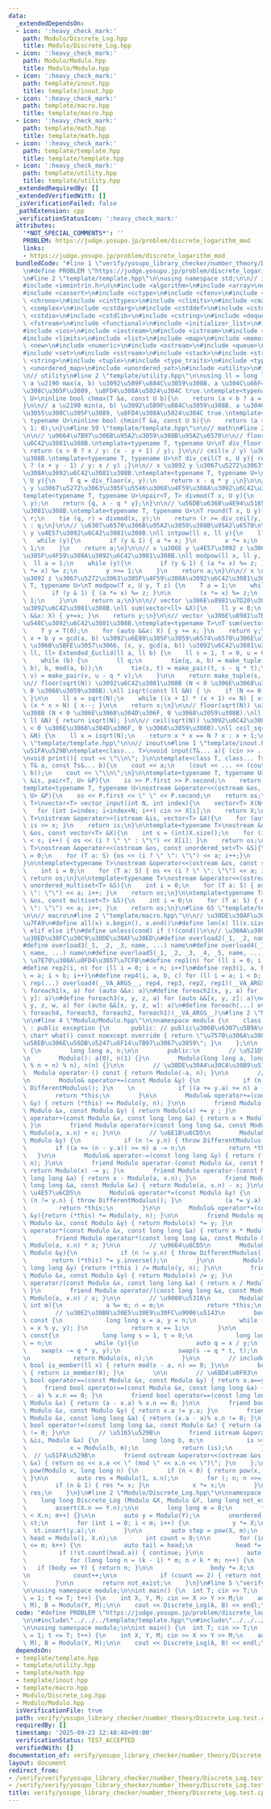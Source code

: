 ```yaml
---
data:
  _extendedDependsOn:
  - icon: ':heavy_check_mark:'
    path: Modulo/Discrete_Log.hpp
    title: Modulo/Discrete_Log.hpp
  - icon: ':heavy_check_mark:'
    path: Modulo/Modulo.hpp
    title: Modulo/Modulo.hpp
  - icon: ':heavy_check_mark:'
    path: template/inout.hpp
    title: template/inout.hpp
  - icon: ':heavy_check_mark:'
    path: template/macro.hpp
    title: template/macro.hpp
  - icon: ':heavy_check_mark:'
    path: template/math.hpp
    title: template/math.hpp
  - icon: ':heavy_check_mark:'
    path: template/template.hpp
    title: template/template.hpp
  - icon: ':heavy_check_mark:'
    path: template/utility.hpp
    title: template/utility.hpp
  _extendedRequiredBy: []
  _extendedVerifiedWith: []
  _isVerificationFailed: false
  _pathExtension: cpp
  _verificationStatusIcon: ':heavy_check_mark:'
  attributes:
    '*NOT_SPECIAL_COMMENTS*': ''
    PROBLEM: https://judge.yosupo.jp/problem/discrete_logarithm_mod
    links:
    - https://judge.yosupo.jp/problem/discrete_logarithm_mod
  bundledCode: "#line 1 \"verify/yosupo_library_checker/number_theory/Discrete_Log.test.cpp\"\
    \n#define PROBLEM \"https://judge.yosupo.jp/problem/discrete_logarithm_mod\"\n\
    \n#line 2 \"template/template.hpp\"\n\nusing namespace std;\n\n// intrinstic\n\
    #include <immintrin.h>\n\n#include <algorithm>\n#include <array>\n#include <bitset>\n\
    #include <cassert>\n#include <cctype>\n#include <cfenv>\n#include <cfloat>\n#include\
    \ <chrono>\n#include <cinttypes>\n#include <climits>\n#include <cmath>\n#include\
    \ <complex>\n#include <cstdarg>\n#include <cstddef>\n#include <cstdint>\n#include\
    \ <cstdio>\n#include <cstdlib>\n#include <cstring>\n#include <deque>\n#include\
    \ <fstream>\n#include <functional>\n#include <initializer_list>\n#include <iomanip>\n\
    #include <ios>\n#include <iostream>\n#include <istream>\n#include <iterator>\n\
    #include <limits>\n#include <list>\n#include <map>\n#include <memory>\n#include\
    \ <new>\n#include <numeric>\n#include <ostream>\n#include <queue>\n#include <random>\n\
    #include <set>\n#include <sstream>\n#include <stack>\n#include <streambuf>\n#include\
    \ <string>\n#include <tuple>\n#include <type_traits>\n#include <typeinfo>\n#include\
    \ <unordered_map>\n#include <unordered_set>\n#include <utility>\n#include <vector>\n\
    \n// utility\n#line 2 \"template/utility.hpp\"\n\nusing ll = long long;\n\n//\
    \ a \u2190 max(a, b) \u3092\u5B9F\u884C\u3059\u308B. a \u304C\u66F4\u65B0\u3055\
    \u308C\u305F\u3089, \u8FD4\u308A\u5024\u304C true.\ntemplate<typename T, typename\
    \ U>\ninline bool chmax(T &a, const U b){\n    return (a < b ? a = b, 1: 0);\n\
    }\n\n// a \u2190 min(a, b) \u3092\u5B9F\u884C\u3059\u308B. a \u304C\u66F4\u65B0\
    \u3055\u308C\u305F\u3089, \u8FD4\u308A\u5024\u304C true.\ntemplate<typename T,\
    \ typename U>\ninline bool chmin(T &a, const U b){\n    return (a > b ? a = b,\
    \ 1: 0);\n}\n#line 59 \"template/template.hpp\"\n\n// math\n#line 2 \"template/math.hpp\"\
    \n\n// \u9664\u7B97\u306B\u95A2\u3059\u308B\u95A2\u6570\n\n// floor(x / y) \u3092\
    \u6C42\u3081\u308B.\ntemplate<typename T, typename U>\nT div_floor(T x, U y){\
    \ return (x > 0 ? x / y: (x - y + 1) / y); }\n\n// ceil(x / y) \u3092\u6C42\u3081\
    \u308B.\ntemplate<typename T, typename U>\nT div_ceil(T x, U y){ return (x > 0\
    \ ? (x + y - 1) / y: x / y) ;}\n\n// x \u3092 y \u3067\u5272\u3063\u305F\u4F59\
    \u308A\u3092\u6C42\u3081\u308B.\ntemplate<typename T, typename U>\nT mod(T x,\
    \ U y){\n    T q = div_floor(x, y);\n    return x - q * y ;\n}\n\n// x \u3092\
    \ y \u3067\u5272\u3063\u305F\u5546\u3068\u4F59\u308A\u3092\u6C42\u3081\u308B.\n\
    template<typename T, typename U>\npair<T, T> divmod(T x, U y){\n    T q = div_floor(x,\
    \ y);\n    return {q, x - q * y};\n}\n\n// \u56DB\u6368\u4E94\u5165\u3092\u6C42\
    \u3081\u308B.\ntemplate<typename T, typename U>\nT round(T x, U y){\n    T q,\
    \ r;\n    tie (q, r) = divmod(x, y);\n    return (r >= div_ceil(y, 2)) ? q + 1\
    \ : q;\n}\n\n// \u6307\u6570\u306B\u95A2\u3059\u308B\u95A2\u6570\n\n// x \u306E\
    \ y \u4E57\u3092\u6C42\u3081\u308B.\nll intpow(ll x, ll y){\n    ll a = 1;\n \
    \   while (y){\n        if (y & 1) { a *= x; }\n        x *= x;\n        y >>=\
    \ 1;\n    }\n    return a;\n}\n\n// x \u306E y \u4E57\u3092 z \u3067\u5272\u3063\
    \u305F\u4F59\u308A\u3092\u6C42\u3081\u308B.\nll modpow(ll x, ll y, ll z){\n  \
    \  ll a = 1;\n    while (y){\n        if (y & 1) { (a *= x) %= z; }\n        (x\
    \ *= x) %= z;\n        y >>= 1;\n    }\n    return a;\n}\n\n// x \u306E y \u4E57\
    \u3092 z \u3067\u5272\u3063\u305F\u4F59\u308A\u3092\u6C42\u3081\u308B.\ntemplate<typename\
    \ T, typename U>\nT modpow(T x, U y, T z) {\n    T a = 1;\n    while (y) {\n \
    \       if (y & 1) { (a *= x) %= z; }\n\n        (x *= x) %= z;\n        y >>=\
    \ 1;\n    }\n\n    return a;\n}\n\n// vector \u306E\u8981\u7D20\u306E\u7DCF\u548C\
    \u3092\u6C42\u3081\u308B.\nll sum(vector<ll> &X){\n    ll y = 0;\n    for (auto\
    \ &&x: X) { y+=x; }\n    return y;\n}\n\n// vector \u306E\u8981\u7D20\u306E\u7DCF\
    \u548C\u3092\u6C42\u3081\u308B.\ntemplate<typename T>\nT sum(vector<T> &X){\n\
    \    T y = T(0);\n    for (auto &&x: X) { y += x; }\n    return y;\n}\n\n// a\
    \ x + b y = gcd(a, b) \u3092\u6E80\u305F\u3059\u6574\u6570\u306E\u7D44 (a, b)\
    \ \u306B\u5BFE\u3057\u3066, (x, y, gcd(a, b)) \u3092\u6C42\u3081\u308B.\ntuple<ll,\
    \ ll, ll> Extended_Euclid(ll a, ll b) {\n    ll s = 1, t = 0, u = 0, v = 1;\n\
    \    while (b) {\n        ll q;\n        tie(q, a, b) = make_tuple(div_floor(a,\
    \ b), b, mod(a, b));\n        tie(s, t) = make_pair(t, s - q * t);\n        tie(u,\
    \ v) = make_pair(v, u - q * v);\n    }\n\n    return make_tuple(s, u, a);\n}\n\
    \n// floor(sqrt(N)) \u3092\u6C42\u3081\u308B (N < 0 \u306E\u3068\u304D\u306F,\
    \ 0 \u3068\u3059\u308B).\nll isqrt(const ll &N) { \n    if (N <= 0) { return 0;\
    \ }\n\n    ll x = sqrt(N);\n    while ((x + 1) * (x + 1) <= N) { x++; }\n    while\
    \ (x * x > N) { x--; }\n\n    return x;\n}\n\n// floor(sqrt(N)) \u3092\u6C42\u3081\
    \u308B (N < 0 \u306E\u3068\u304D\u306F, 0 \u3068\u3059\u308B).\nll floor_sqrt(const\
    \ ll &N) { return isqrt(N); }\n\n// ceil(sqrt(N)) \u3092\u6C42\u3081\u308B (N\
    \ < 0 \u306E\u3068\u304D\u306F, 0 \u3068\u3059\u308B).\nll ceil_sqrt(const ll\
    \ &N) {\n    ll x = isqrt(N);\n    return x * x == N ? x : x + 1;\n}\n#line 62\
    \ \"template/template.hpp\"\n\n// inout\n#line 1 \"template/inout.hpp\"\n// \u5165\
    \u51FA\u529B\ntemplate<class... T>\nvoid input(T&... a){ (cin >> ... >> a); }\n\
    \nvoid print(){ cout << \"\\n\"; }\n\ntemplate<class T, class... Ts>\nvoid print(const\
    \ T& a, const Ts&... b){\n    cout << a;\n    (cout << ... << (cout << \" \",\
    \ b));\n    cout << \"\\n\";\n}\n\ntemplate<typename T, typename U>\nistream &operator>>(istream\
    \ &is, pair<T, U> &P){\n    is >> P.first >> P.second;\n    return is;\n}\n\n\
    template<typename T, typename U>\nostream &operator<<(ostream &os, const pair<T,\
    \ U> &P){\n    os << P.first << \" \" << P.second;\n    return os;\n}\n\ntemplate<typename\
    \ T>\nvector<T> vector_input(int N, int index){\n    vector<T> X(N+index);\n \
    \   for (int i=index; i<index+N; i++) cin >> X[i];\n    return X;\n}\n\ntemplate<typename\
    \ T>\nistream &operator>>(istream &is, vector<T> &X){\n    for (auto &x: X) {\
    \ is >> x; }\n    return is;\n}\n\ntemplate<typename T>\nostream &operator<<(ostream\
    \ &os, const vector<T> &X){\n    int s = (int)X.size();\n    for (int i = 0; i\
    \ < s; i++) { os << (i ? \" \" : \"\") << X[i]; }\n    return os;\n}\n\ntemplate<typename\
    \ T>\nostream &operator<<(ostream &os, const unordered_set<T> &S){\n    int i\
    \ = 0;\n    for (T a: S) {os << (i ? \" \": \"\") << a; i++;}\n    return os;\n\
    }\n\ntemplate<typename T>\nostream &operator<<(ostream &os, const set<T> &S){\n\
    \    int i = 0;\n    for (T a: S) { os << (i ? \" \": \"\") << a; i++; }\n   \
    \ return os;\n}\n\ntemplate<typename T>\nostream &operator<<(ostream &os, const\
    \ unordered_multiset<T> &S){\n    int i = 0;\n    for (T a: S) { os << (i ? \"\
    \ \": \"\") << a; i++; }\n    return os;\n}\n\ntemplate<typename T>\nostream &operator<<(ostream\
    \ &os, const multiset<T> &S){\n    int i = 0;\n    for (T a: S) { os << (i ? \"\
    \ \": \"\") << a; i++; }\n    return os;\n}\n#line 65 \"template/template.hpp\"\
    \n\n// macro\n#line 2 \"template/macro.hpp\"\n\n// \u30DE\u30AF\u30ED\u306E\u5B9A\
    \u7FA9\n#define all(x) x.begin(), x.end()\n#define len(x) ll(x.size())\n#define\
    \ elif else if\n#define unless(cond) if (!(cond))\n\n// \u30AA\u30FC\u30D0\u30FC\
    \u30ED\u30FC\u30C9\u30DE\u30AF\u30ED\n#define overload2(_1, _2, name, ...) name\n\
    #define overload3(_1, _2, _3, name, ...) name\n#define overload4(_1, _2, _3, _4,\
    \ name, ...) name\n#define overload5(_1, _2, _3, _4, _5, name, ...) name\n\n//\
    \ \u7E70\u308A\u8FD4\u3057\u7CFB\n#define rep1(n) for (ll i = 0; i < n; i++)\n\
    #define rep2(i, n) for (ll i = 0; i < n; i++)\n#define rep3(i, a, b) for (ll i\
    \ = a; i < b; i++)\n#define rep4(i, a, b, c) for (ll i = a; i < b; i += c)\n#define\
    \ rep(...) overload4(__VA_ARGS__, rep4, rep3, rep2, rep1)(__VA_ARGS__)\n\n#define\
    \ foreach1(x, a) for (auto &&x: a)\n#define foreach2(x, y, a) for (auto &&[x,\
    \ y]: a)\n#define foreach3(x, y, z, a) for (auto &&[x, y, z]: a)\n#define foreach4(x,\
    \ y, z, w, a) for (auto &&[x, y, z, w]: a)\n#define foreach(...) overload5(__VA_ARGS__,\
    \ foreach4, foreach3, foreach2, foreach1)(__VA_ARGS__)\n#line 2 \"Modulo/Modulo.hpp\"\
    \n\n#line 4 \"Modulo/Modulo.hpp\"\n\nnamespace modulo {\n    class DifferentModulus\
    \ : public exception {\n      public: // public\u306B\u6307\u5B9A\n      const\
    \ char* what() const noexcept override { return \"\u7570\u306A\u308B\u6CD5\u540C\
    \u58EB\u306E\u56DB\u5247\u6F14\u7B97\u3067\u3059\"; }\n    };\n\n    struct Modulo\
    \ {\n        long long a, n;\n\n        public:\n        // \u521D\u671F\u5316\
    \n        Modulo(): a(0), n(1) {}\n        Modulo(long long a, long long n): a((a\
    \ % n + n) % n), n(n) {}\n\n        // \u30DE\u30A4\u30CA\u30B9\u5143\n      \
    \  Modulo operator-() const { return Modulo(-a, n); }\n\n        // \u52A0\u6CD5\
    \n        Modulo& operator+=(const Modulo &y) {\n            if (n != y.n) { throw\
    \ DifferentModulus(); }\n    \n            if ((a += y.a) >= n) a -= n;\n    \
    \        return *this;\n        }\n\n        Modulo& operator+=(const long long\
    \ &y) { return (*this) += Modulo(y, n); }\n\n        friend Modulo operator+(const\
    \ Modulo &x, const Modulo &y) { return Modulo(x) += y ; }\n        friend Modulo\
    \ operator+(const Modulo &x, const long long &a) { return x + Modulo(a, x.n);\
    \ }\n        friend Modulo operator+(const long long &a, const Modulo &x) { return\
    \ Modulo(a, x.n) + x; }\n\n        // \u6E1B\u6CD5\n        Modulo& operator-=(const\
    \ Modulo &y) {\n            if (n != y.n) { throw DifferentModulus(); }\n    \
    \        if ((a += (n - y.a)) >= n) a -= n;\n            return *this;\n     \
    \   }\n\n        Modulo& operator-=(const long long &y) { return (*this) -= Modulo(y,\
    \ n); }\n\n        friend Modulo operator-(const Modulo &x, const Modulo &y) {\
    \ return Modulo(x) -= y; }\n        friend Modulo operator-(const Modulo &x, const\
    \ long long &a) { return x - Modulo(a, x.n); }\n        friend Modulo operator-(const\
    \ long long &a, const Modulo &x) { return Modulo(a, x.n) - x; }\n\n        //\
    \ \u4E57\u6CD5\n        Modulo& operator*=(const Modulo &y) {\n            if\
    \ (n != y.n) { throw DifferentModulus(); }\n            (a *= y.a) %= n;\n   \
    \         return *this;\n        }\n\n        Modulo& operator*=(const long long\
    \ &y){return (*this) *= Modulo(y, n); }\n\n        friend Modulo operator*(const\
    \ Modulo &x, const Modulo &y) { return Modulo(x) *= y; }\n        friend Modulo\
    \ operator*(const Modulo &x, const long long &a) { return x * Modulo(a,x.n); }\n\
    \        friend Modulo operator*(const long long &a, const Modulo &x) { return\
    \ Modulo(a, x.n) * x; }\n\n        // \u9664\u6CD5\n        Modulo& operator/=(const\
    \ Modulo &y){\n            if (n != y.n) { throw DifferentModulus(); }\n     \
    \       return (*this) *= y.inverse();\n        }\n\n        Modulo& operator/=(const\
    \ long long &y) {return (*this ) /= Modulo(y, n); }\n\n        friend Modulo operator/(const\
    \ Modulo &x, const Modulo &y) { return Modulo(x) /= y; }\n        friend Modulo\
    \ operator/(const Modulo &x, const long long &a) { return x / Modulo(a, x.n);\
    \ }\n        friend Modulo operator/(const long long &a, const Modulo &x) { return\
    \ Modulo(a, x.n) / x; }\n\n        // \u9000\u5316\n        Modulo& degenerate(const\
    \ int m){\n            a %= m; n = m;\n            return *this;\n        }\n\n\
    \        // \u30E2\u30B8\u30E5\u30E9\u30FC\u9006\u5143\n        bool invertible()\
    \ const {\n            long long x = a, y = n;\n            while (y) { swap(x\
    \ = x % y, y); }\n            return x == 1;\n        }\n\n        Modulo inverse()\
    \ const{\n            long long s = 1, t = 0;\n            long long x = a, y\
    \ = n;\n            while (y){\n                auto q = x / y;\n            \
    \    swap(x -= q * y, y);\n                swap(s -= q * t, t);\n            }\n\
    \n            return Modulo(s, n);\n        }\n\n        // include?\n       \
    \ bool is_member(ll x) { return mod(x - a, n) == 0; }\n\n        bool is_zero()\
    \ { return is_member(0); }\n        \n\n        // \u6BD4\u8F03\n        friend\
    \ bool operator==(const Modulo &x, const Modulo &y) { return x.a==y.a; }\n   \
    \     friend bool operator==(const Modulo &x, const long long &a) { return (x.a\
    \ - a) % x.n == 0; }\n        friend bool operator==(const long long &a, const\
    \ Modulo &x) { return (a - x.a) % x.n == 0; }\n\n        friend bool operator!=(const\
    \ Modulo &x, const Modulo &y) { return x.a != y.a; }\n        friend bool operator!=(const\
    \ Modulo &x, const long long &a) { return (x.a - a)% x.n != 0; }\n        friend\
    \ bool operator!=(const long long &a, const Modulo &x) { return (a - x.a)% x.n\
    \ != 0; }\n\n        // \u5165\u529B\n        friend istream &operator>>(istream\
    \ &is, Modulo &x) {\n            long long b, m;\n            is >> b >> m;\n\
    \            x = Modulo(b, m);\n            return (is);\n        }\n\n      \
    \  // \u51FA\u529B\n        friend ostream &operator<<(ostream &os, const Modulo\
    \ &x) { return os << x.a << \" (mod \" << x.n << \")\"; }\n    };\n\n    Modulo\
    \ pow(Modulo x, long long n) {\n        if (n < 0) { return pow(x, -n).inverse();\
    \ }\n\n        auto res = Modulo(1, x.n);\n        for (; n; n >>= 1) {\n    \
    \        if (n & 1) { res *= x; }\n            x *= x;\n        }\n\n        return\
    \ res;\n    }\n}\n#line 2 \"Modulo/Discrete_Log.hpp\"\n\nnamespace modulo {\n\
    \    long long Discrete_Log (Modulo &X, Modulo &Y, long long not_exist = -1) {\n\
    \        assert(X.n == Y.n);\n\n        long long m = 0;\n        for (; m * m\
    \ < X.n; m++) {}\n\n        auto y = Modulo(Y);\n        unordered_set<long long>\
    \ st;\n        for (int i = 0; i < m; i++) {\n            y *= X;\n          \
    \  st.insert(y.a);\n        }\n\n        auto step = pow(X, m);\n        auto\
    \ head = Modulo(1, X.n);\n        int count = 0;\n\n        for (int k = 1; k\
    \ <= m; k++) {\n            auto tail = head;\n            head *= step;\n   \
    \         if (!st.count(head.a)) { continue; }\n\n            auto body = tail;\n\
    \            for (long long n = (k - 1) * m; n < k * m; n++) {\n             \
    \   if (body == Y) { return n; }\n\n                body *= X;\n            }\n\
    \n            count++;\n\n            if (count == 2) { return not_exist; }\n\
    \        }\n\n        return not_exist;\n    }\n}\n#line 5 \"verify/yosupo_library_checker/number_theory/Discrete_Log.test.cpp\"\
    \n\nusing namespace modulo;\n\nint main() {\n  int T; cin >> T;\n  for (int t\
    \ = 1; t <= T; t++) {\n    int X, Y, M; cin >> X >> Y >> M;\n    auto A = Modulo(X,\
    \ M), B = Modulo(Y, M);\n\n    cout << Discrete_Log(A, B) << endl;\n  }\n}\n"
  code: "#define PROBLEM \"https://judge.yosupo.jp/problem/discrete_logarithm_mod\"\
    \n\n#include\"../../../template/template.hpp\"\n#include\"../../../Modulo/Discrete_Log.hpp\"\
    \n\nusing namespace modulo;\n\nint main() {\n  int T; cin >> T;\n  for (int t\
    \ = 1; t <= T; t++) {\n    int X, Y, M; cin >> X >> Y >> M;\n    auto A = Modulo(X,\
    \ M), B = Modulo(Y, M);\n\n    cout << Discrete_Log(A, B) << endl;\n  }\n}\n"
  dependsOn:
  - template/template.hpp
  - template/utility.hpp
  - template/math.hpp
  - template/inout.hpp
  - template/macro.hpp
  - Modulo/Discrete_Log.hpp
  - Modulo/Modulo.hpp
  isVerificationFile: true
  path: verify/yosupo_library_checker/number_theory/Discrete_Log.test.cpp
  requiredBy: []
  timestamp: '2025-09-23 12:48:48+09:00'
  verificationStatus: TEST_ACCEPTED
  verifiedWith: []
documentation_of: verify/yosupo_library_checker/number_theory/Discrete_Log.test.cpp
layout: document
redirect_from:
- /verify/verify/yosupo_library_checker/number_theory/Discrete_Log.test.cpp
- /verify/verify/yosupo_library_checker/number_theory/Discrete_Log.test.cpp.html
title: verify/yosupo_library_checker/number_theory/Discrete_Log.test.cpp
---
```

